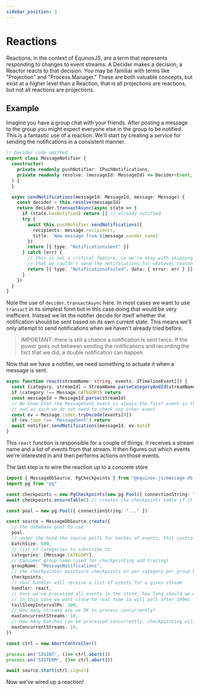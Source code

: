 ```yaml
---
sidebar_position: 3
---
```


# Reactions

Reactions, in the context of EquinoxJS, are a term that represents responding
to changes to event streams. A Decider makes a decision, a Reactor reacts to 
that decision. You may be familiar with terms like "Projection" and "Process
Manager." These are both valuable concepts, but exist at a higher level than 
a Reaction, that is all projections are reactions, but not all reactions are 
projections.

## Example

Imagine you have a group chat with your friends. After posting a message to the
group you might expect everyone else in the group to be notified. This is a 
fantastic use of a reaction. We'll start by creating a service for sending the 
notifications in a consistent manner.

```ts
// Decider code omitted
export class MessageNotifier {
  constructor(
    private readonly pushNotifier: IPushNotifications,
    private readonly resolve: (messageId: MessageId) => Decider<Event, State>
  ) {
  }

  async sendNotifications(messageId: MessageId, message: Message) {
    const decider = this.resolve(messageId)
    return decider.transactAsync(async state => {
      if (state.hasNotified) return [] // already notified
      try {
        await this.pushNotifier.sendNotifications({
          recipients: message.recipients,
          title: `New message from ${message.sender_name}`
        })
        return [{ type: "NotificationsSent" }]
      } catch (err) {
        // this is not a critical feature, so we're okay with skipping retries and just write down the fact
        // that we couldn't send the notifications for whatever reason
        return [{ type: "NotificationsFailed", data: { error: err } }]
      }
    })
  }
}
```

Note the use of `decider.transactAsync` here. In most cases we want to use 
`transact` in its simplest form but in this case doing that would be very 
inefficent. Instead we let the notifier decide for itself whether the 
notification should be sent based on its own current state. This means we'll 
only attempt to send notifications when we haven't already tried before.

> IMPORTANT: there is still a chance a notification is sent twice. If the 
> power goes out between sending the notifications and recording the fact that 
> we did, a double notification can happen

Now that we have a notifier, we need something to actuate it when a message is 
sent.

```ts
async function react(streamName: string, events: ITimelineEvent[]) {
  const [category, streamId] = StreamName.parseCategoryAndId(streamName)
  if (category !== Message.CATEGORY) return
  const messageId = MessageId.parse(streamId)
  // We know that the MessageSent event is always the first event in the stream 
  // and as such we do not need to check any other event
  const ev = Message.codec.tryDecode(events[0]) 
  if (ev.type !== 'MessageSent') return
  await notifier.sendNotifications(messageId, ev.data)
}
```

This `react` function is responsible for a couple of things. It receives a 
stream name and a list of events from that stream. It then figures out which 
events we're interested in and then performs actions on those events.

The last step is to wire the reaction up to a concrete store

```ts
import { MessageDbSource, PgCheckpoints } from "@equinox-js/message-db-consumer"
import pg from "pg"

const checkpoints = new PgCheckpoints(new pg.Pool({ connectionString: "..." }), "public")
await checkpoints.ensureTable() // creates the checkpoints table if it doesn't exist

const pool = new pg.Pool({ connectionString: "..." })

const source = MessageDbSource.create({
  // the database pool to use
  pool, 
  // under the hood the source polls for baches of events, this controls the batch size
  batchSize: 500,
  // list of categories to subscribe to.
  categories: [Message.CATEGORY], 
  // Consumer group name (used for checkpointing and tracing)
  groupName: "MessageNotifications", 
  // the checkpointer maintains checkpoints on per category per group basis
  checkpoints, 
  // Your handler will receive a list of events for a given stream
  handler: react,
  // Once we've processed all events in the store, how long should we wait before requesting a new batch?
  // In this case we want close to real time so will poll after 100ms
  tailSleepIntervalMs: 100, 
  // How many streams are we OK to process concurrently?
  maxConcurrentStreams: 10, 
  // How many batches can be processod concurrently, checkpointing will always happen in-order
  maxConcurrentStreams: 10, 
})

const ctrl = new AbortController()

process.on('SIGINT', ()=> ctrl.abort())
process.on('SIGTERM', ()=> ctrl.abort())

await source.start(ctrl.signal)
```

Now we've wired up a reaction!


